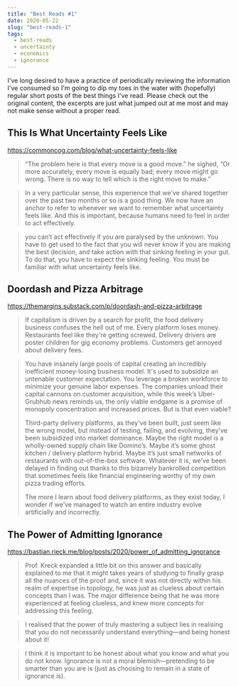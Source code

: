```yaml
---
title: "Best Reads #1"
date: 2020-05-22
slug: "best-reads-1"
tags:
  - best-reads
  - uncertainty
  - economics
  - ignorance
---
```


I've long desired to have a practice of periodically reviewing the information I've consumed so I'm going to dip my toes in the water with (hopefully) regular short posts of the best things I've read. Please check out the original content, the excerpts are just what jumped out at me most and may not make sense without a proper read.

## This Is What Uncertainty Feels Like

<https://commoncog.com/blog/what-uncertainty-feels-like>

> “The problem here is that every move is a good move.” he sighed, “Or more accurately, every move is equally bad; every move might go wrong. There is no way to tell which is the right move to make.”

> In a very particular sense, this experience that we’ve shared together over the past two months or so is a good thing. We now have an anchor to refer to whenever we want to remember what uncertainty feels like. And this is important, because humans need to feel in order to act effectively.

> you can’t act effectively if you are paralysed by the unknown. You have to get used to the fact that you will never know if you are making the best decision, and take action with that sinking feeling in your gut. To do that, you have to expect the sinking feeling. You must be familiar with what uncertainty feels like.

## Doordash and Pizza Arbitrage

<https://themargins.substack.com/p/doordash-and-pizza-arbitrage>

> If capitalism is driven by a search for profit, the food delivery business confuses the hell out of me. Every platform loses money. Restaurants feel like they're getting screwed. Delivery drivers are poster children for gig economy problems. Customers get annoyed about delivery fees. 

> You have insanely large pools of capital creating an incredibly inefficient money-losing business model. It's used to subsidize an untenable customer expectation. You leverage a broken workforce to minimize your genuine labor expenses. The companies unload their capital cannons on customer acquisition, while this week’s Uber-Grubhub news reminds us, the only viable endgame is a promise of monopoly concentration and increased prices. But is that even viable?
>
> Third-party delivery platforms, as they’ve been built, just seem like the wrong model, but instead of testing, failing, and evolving, they’ve been subsidized into market dominance. Maybe the right model is a wholly-owned supply chain like Domino’s. Maybe it’s some ghost kitchen / delivery platform hybrid. Maybe it’s just small networks of restaurants with out-of-the-box software. Whatever it is, we’ve been delayed in finding out thanks to this bizarrely bankrolled competition that sometimes feels like financial engineering worthy of my own pizza trading efforts. 
> 
> The more I learn about food delivery platforms, as they exist today, I wonder if we’ve managed to watch an entire industry evolve artificially and incorrectly.

## The Power of Admitting Ignorance

<https://bastian.rieck.me/blog/posts/2020/power_of_admitting_ignorance>

> Prof. Kreck expanded a little bit on this answer and basically explained to me that it might takes years of studying to finally grasp all the nuances of the proof and, since it was not directly within his realm of expertise in topology, he was just as clueless about certain concepts than I was. The major difference being that he was more experienced at feeling clueless, and knew more concepts for addressing this feeling.

> I realised that the power of truly mastering a subject lies in realising that you do not necessarily understand everything—and being honest about it! 

> I think it is important to be honest about what you know and what you do not know. Ignorance is not a moral blemish—pretending to be smarter than you are is (just as choosing to remain in a state of ignorance is).